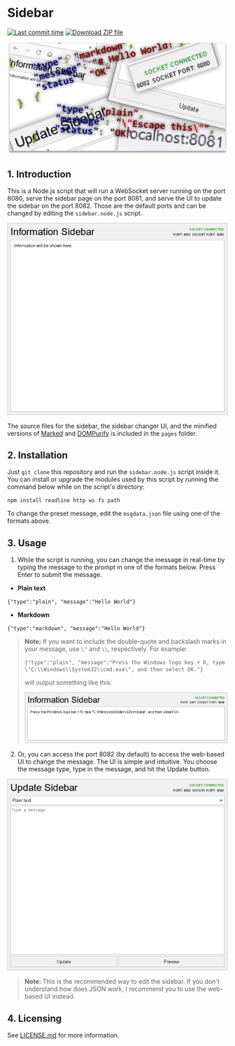 # Sidebar

[![Last commit time](https://img.shields.io/github/last-commit/intel386dx/sidebar.svg)](https://github.com/intel386dx/sidebar/commits/main) [![Download ZIP file](https://img.shields.io/badge/zip%20file-download-blue)](https://github.com/intel386dx/sidebar/archive/main.zip)

![My designed cover](cover/cover-shadowed.png)

## 1. Introduction
This is a Node.js script that will run a WebSocket server running on the port 8080, serve the sidebar page on the port 8081, and serve the UI to update the sidebar on the port 8082. Those are the default ports and can be changed by editing the ``sidebar.node.js`` script.

![Sidebar UI](screenshots/information-sidebar.png)

The source files for the sidebar, the sidebar changer UI, and the minified versions of [Marked](https://github.com/markedjs/marked) and [DOMPurify](https://github.com/cure53/DOMPurify) is included in the ``pages`` folder. 

## 2. Installation
Just ``git clone`` this repository and run the ``sidebar.node.js`` script inside it. You can install or upgrade the modules used by this script by running the command below while on the script's directory:
```
npm install readline http ws fs path
```
To change the preset message, edit the ``msgdata.json`` file using one of the formats above.

## 3. Usage
1. While the script is running, you can change the message in real-time by typing the message to the prompt in one of the formats below. Press Enter to submit the message.
  - **Plain text**
  ```
  {"type":"plain", "message":"Hello World"}
  ```
  - **Markdown**
  ```
  {"type":"markdown", "message":"Hello World"}
  ```
> **Note:** If you want to include the double-quote and backslash marks in your message, use ``\"`` and ``\\``, respectively.
> For example:
> ```
> {"type":"plain", "message":"Press the Windows logo key + R, type \"C:\\Windows\\System32\\cmd.exe\", and then select OK."}
> ```
> will output something like this:
>
> ![This is what you will see.](screenshots/escaping-example.png)

2. Or, you can access the port 8082 (by default) to access the web-based UI to change the message. The UI is simple and intuitive. You choose the message type, type in the message, and hit the Update button.

![Update Sidebar UI](screenshots/update-sidebar.png)

> **Note:** This is the recommended way to edit the sidebar. If you don't understand how does JSON work, I recommend you to use the web-based UI instead.

## 4. Licensing
See [LICENSE.md](LICENSE.md) for more information.
